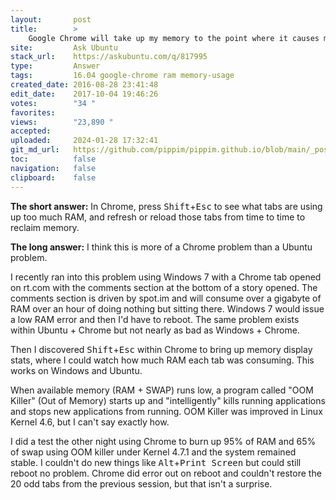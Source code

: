```yaml
---
layout:       post
title:        >
    Google Chrome will take up my memory to the point where it causes my computer to freeze to a near halt. What can I do to prevent this?
site:         Ask Ubuntu
stack_url:    https://askubuntu.com/q/817995
type:         Answer
tags:         16.04 google-chrome ram memory-usage
created_date: 2016-08-28 23:41:48
edit_date:    2017-10-04 19:46:26
votes:        "34 "
favorites:    
views:        "23,890 "
accepted:     
uploaded:     2024-01-28 17:32:41
git_md_url:   https://github.com/pippim/pippim.github.io/blob/main/_posts/2016/2016-08-28-Google-Chrome-will-take-up-my-memory-to-the-point-where-it-causes-my-computer-to-freeze-to-a-near-halt.-What-can-I-do-to-prevent-this_.md
toc:          false
navigation:   false
clipboard:    false
---
```


**The short answer:** In Chrome, press <kbd>Shift</kbd>+<kbd>Esc</kbd> to see what tabs are using up too much RAM, and refresh or reload those tabs from time to time to reclaim memory.

**The long answer:** I think this is more of a Chrome problem than a Ubuntu problem.

I recently ran into this problem using Windows 7 with a Chrome tab opened on rt.com with the comments section at the bottom of a story opened. The comments section is driven by spot.im and will consume over a gigabyte of RAM over an hour of doing nothing but sitting there. Windows 7 would issue a low RAM error and then I'd have to reboot. The same problem exists within Ubuntu + Chrome but not nearly as bad as Windows + Chrome.

Then I discovered <kbd>Shift</kbd>+<kbd>Esc</kbd> within Chrome to bring up memory display stats, where I could watch how much RAM each tab was consuming. This works on Windows and Ubuntu.

When available memory (RAM + SWAP) runs low, a program called "OOM Killer" (Out of Memory) starts up and "intelligently" kills running applications and stops new applications from running. OOM Killer was improved in Linux Kernel 4.6, but I can't say exactly how.

I did a test the other night using Chrome to burn up 95% of RAM and 65% of swap using OOM killer under Kernel 4.7.1 and the system remained stable. I couldn't do new things like <kbd>Alt</kbd>+<kbd>Print Screen</kbd> but could still reboot no problem. Chrome did error out on reboot and couldn't restore the 20 odd tabs from the previous session, but that isn't a surprise.

